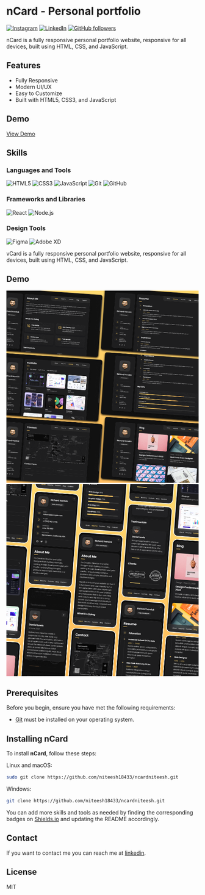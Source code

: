 # nCard - Personal portfolio
[![Instagram](https://img.shields.io/badge/-Instagram-E4405F?style=social&logo=instagram)](https://www.instagram.com/your-instagram-username/)
[![LinkedIn](https://img.shields.io/badge/-LinkedIn-blue?style=social&logo=linkedin)](https://www.linkedin.com/in/arigela-niteesh-kumar-a12466249)
[![GitHub followers](https://img.shields.io/github/followers/niteesh18433?style=social)](https://github.com/niteesh18433)



nCard is a fully responsive personal portfolio website, responsive for all devices, built using HTML, CSS, and JavaScript.

## Features

- Fully Responsive
- Modern UI/UX
- Easy to Customize
- Built with HTML5, CSS3, and JavaScript

## Demo

[View Demo](https://niteesh18433.github.io/ncardniteeshProtfolio/)

## Skills

### Languages and Tools

![HTML5](https://img.shields.io/badge/-HTML5-E34F26?style=flat-square&logo=html5&logoColor=white)
![CSS3](https://img.shields.io/badge/-CSS3-1572B6?style=flat-square&logo=css3)
![JavaScript](https://img.shields.io/badge/-JavaScript-F7DF1E?style=flat-square&logo=javascript&logoColor=black)
![Git](https://img.shields.io/badge/-Git-F05032?style=flat-square&logo=git&logoColor=white)
![GitHub](https://img.shields.io/badge/-GitHub-181717?style=flat-square&logo=github)

### Frameworks and Libraries

![React](https://img.shields.io/badge/-React-61DAFB?style=flat-square&logo=react&logoColor=black)
![Node.js](https://img.shields.io/badge/-Node.js-339933?style=flat-square&logo=node-dot-js&logoColor=white)

### Design Tools

![Figma](https://img.shields.io/badge/-Figma-F24E1E?style=flat-square&logo=figma&logoColor=white)
![Adobe XD](https://img.shields.io/badge/-Adobe%20XD-FF61F6?style=flat-square&logo=adobe-xd&logoColor=white)









vCard is a fully responsive personal portfolio website, responsive for all devices, built using HTML, CSS, and JavaScript.

## Demo

![vCard Desktop Demo](./website-demo-image/desktop.png "Desktop Demo")
![vCard Mobile Demo](./website-demo-image/mobile.png "Mobile Demo")

## Prerequisites

Before you begin, ensure you have met the following requirements:

* [Git](https://git-scm.com/downloads "Download Git") must be installed on your operating system.

## Installing nCard

To install **nCard**, follow these steps:

Linux and macOS:

```bash
sudo git clone https://github.com/niteesh18433/ncardniteesh.git

```

Windows:

```bash
git clone https://github.com/niteesh18433/ncardniteesh.git
```

You can add more skills and tools as needed by finding the corresponding badges on [Shields.io](https://shields.io/) and updating the README accordingly.
## Contact

If you want to contact me you can reach me at [linkedin](https://www.linkedin.com/in/arigela-niteesh-kumar-a12466249).

## License
MIT


















